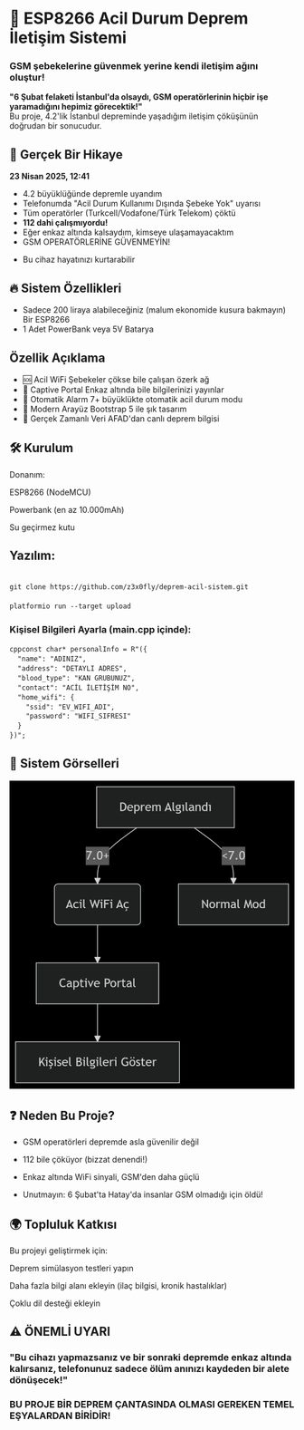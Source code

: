 # 🚨 ESP8266 Acil Durum Deprem İletişim Sistemi

### GSM şebekelerine güvenmek yerine kendi iletişim ağını oluştur!


**"6 Şubat felaketi İstanbul'da olsaydı, GSM operatörlerinin hiçbir işe yaramadığını hepimiz görecektik!"**  
Bu proje, 4.2'lik İstanbul depreminde yaşadığım iletişim çöküşünün doğrudan bir sonucudur.

## 📌 Gerçek Bir Hikaye

**23 Nisan 2025, 12:41**  
- 4.2 büyüklüğünde depremle uyandım  
- Telefonumda "Acil Durum Kullanımı Dışında Şebeke Yok" uyarısı  
- Tüm operatörler (Turkcell/Vodafone/Türk Telekom) çöktü  
- **112 dahi çalışmıyordu!**  
- Eğer enkaz altında kalsaydım, kimseye ulaşamayacaktım  
- GSM OPERATÖRLERİNE GÜVENMEYİN!
+ Bu cihaz hayatınızı kurtarabilir

## 🔥 Sistem Özellikleri
- Sadece 200 liraya alabileceğiniz (malum ekonomide kusura bakmayın) Bir ESP8266
- 1 Adet PowerBank veya 5V Batarya


## Özellik	Açıklama
- 🆘 Acil WiFi	Şebekeler çökse bile çalışan özerk ağ
- 📡 Captive Portal	Enkaz altında bile bilgilerinizi yayınlar
- 🚨 Otomatik Alarm	7+ büyüklükte otomatik acil durum modu
- 📱 Modern Arayüz	Bootstrap 5 ile şık tasarım
- 🔄 Gerçek Zamanlı Veri	AFAD'dan canlı deprem bilgisi
  
## 🛠️ Kurulum
Donanım:

ESP8266 (NodeMCU)

Powerbank (en az 10.000mAh)

Su geçirmez kutu

## Yazılım:
```diff

git clone https://github.com/z3x0fly/deprem-acil-sistem.git

platformio run --target upload
```
### Kişisel Bilgileri Ayarla (main.cpp içinde):
```diff
cppconst char* personalInfo = R"({
  "name": "ADINIZ",
  "address": "DETAYLI ADRES",
  "blood_type": "KAN GRUBUNUZ",
  "contact": "ACİL İLETİŞİM NO",
  "home_wifi": {
    "ssid": "EV_WIFI_ADI",
    "password": "WIFI_SIFRESI"
  }
})";
```
## 📸 Sistem Görselleri

![screenshot](images/deepseek_mermaid_20250423_fbe617.png)


## ❓ Neden Bu Proje?
- GSM operatörleri depremde asla güvenilir değil

- 112 bile çöküyor (bizzat denendi!)

- Enkaz altında WiFi sinyali, GSM'den daha güçlü

- Unutmayın: 6 Şubat'ta Hatay'da insanlar GSM olmadığı için öldü!

## 🌍 Topluluk Katkısı

Bu projeyi geliştirmek için:

Deprem simülasyon testleri yapın

Daha fazla bilgi alanı ekleyin (ilaç bilgisi, kronik hastalıklar)

Çoklu dil desteği ekleyin

## ⚠️ ÖNEMLİ UYARI
### "Bu cihazı yapmazsanız ve bir sonraki depremde enkaz altında kalırsanız, telefonunuz sadece ölüm anınızı kaydeden bir alete dönüşecek!"

### BU PROJE BİR DEPREM ÇANTASINDA OLMASI GEREKEN TEMEL EŞYALARDAN BİRİDİR!

